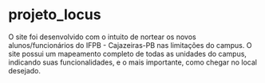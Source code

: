 # projeto_locus
O site foi desenvolvido com o intuito de nortear os novos alunos/funcionários do IFPB - Cajazeiras-PB nas limitações do campus. O site possui um mapeamento completo de todas as unidades do campus, indicando suas funcionalidades, e o mais importante, como chegar no local desejado.
